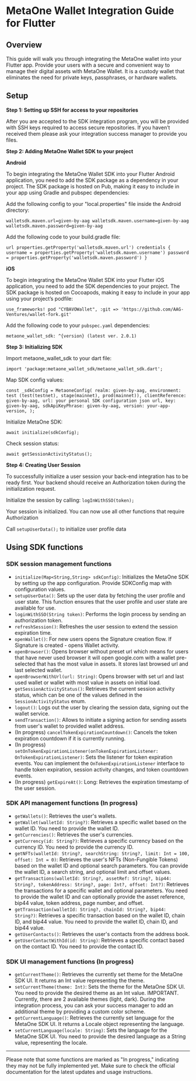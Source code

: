 # MetaOne Wallet Integration Guide for Flutter

## Overview

This guide will walk you through integrating the MetaOne wallet into your Flutter app. Provide your users with a secure and convenient way to manage their digital assets with MetaOne Wallet. It is a custody wallet that eliminates the need for private keys, passphrases, or hardware wallets.

## Setup

**Step 1: Setting up SSH for access to your repositories**

After you are accepted to the SDK integration program, you will be provided with SSH keys required to access secure repositories. If you haven’t received them please ask your integration success manager to provide you files.

**Step 2: Adding MetaOne Wallet SDK to your project**

**Android**

To begin integrating the MetaOne Wallet SDK into your Flutter Android application, you need to add the SDK package as a dependency in your project. The SDK package is hosted on Pub, making it easy to include in your app using Gradle and pubspec dependencies:

Add the following config to your "local.properties" file inside the Android directory:

`walletsdk.maven.url=given-by-aag
walletsdk.maven.username=given-by-aag
walletsdk.maven.password=given-by-aag`

Add the following code to your build.gradle file:

`url properties.getProperty('walletsdk.maven.url')
credentials {
   username = properties.getProperty('walletsdk.maven.username')
   password = properties.getProperty('walletsdk.maven.password')
}`

**iOS**

To begin integrating the MetaOne Wallet SDK into your Flutter iOS application, you need to add the SDK dependencies to your project. The SDK package is hosted on Cocoapods, making it easy to include in your app using your project’s podfile:

`use_frameworks!
pod "CYBAVOWallet", :git => 'https://github.com/AAG-Ventures/wallet-fork.git'`

Add the following code to your `pubspec.yaml` dependencies:

`metaone_wallet_sdk: ^{version} (latest ver. 2.0.1)`

**Step 3: Initializing SDK**

Import metaone_wallet_sdk to your dart file:

`import 'package:metaone_wallet_sdk/metaone_wallet_sdk.dart';`

Map SDK config values:

`const _sdkConfig = MetaoneConfig(
  realm: given-by-aag,
  environment: test (test(testnet), stage(mainnet), prod(mainnet)),
  clientReference: given-by-aag,
  url: your personal SDK configuration json url,
  key: given-by-aag,
  sdkApiKeyPhrase: given-by-aag,
  version: your-app-version,
);`

Initialize MetaOne SDK:

`await initialize(sdkConfig);`

Check session status:

`await getSessionActivityStatus();`

**Step 4: Creating User Session**

To successfully initialize a user session your back-end integration has to be ready first. Your backend should receive an Authorization token during the initialization request.

Initialize the session by calling: `logInWithSSO(token);`

Your session is initialized. You can now use all other functions that require Authorization

Call `setupUserData();` to initialize user profile data

## Using SDK functions

### SDK session management functions

- `initialize(Map<String,String> sdkConfig)`: Initializes the MetaOne SDK by setting up the app configuration. Provide SDKConfig map with configuration values.
- `setupUserData()`: Sets up the user data by fetching the user profile and user state. This function ensures that the user profile and user state are available for use.
- `loginWithSSO(String token)`: Performs the login process by sending an authorization token.
- `refreshSession()`: Refreshes the user session to extend the session expiration time.
- `openWallet()`: For new users opens the Signature creation flow. If Signature is created - opens Wallet activity.
- `openBrowser()`: Opens browser without preset url which means for users that have never used browser it will open google.com with a wallet pre-selected that has the most value in assets. It stores last browsed url and last selected wallet.
- `openBrowserWithUrl(url: String)`: Opens browser with set url and last used wallet or wallet with most value in assets on initial load.
- `getSessionActivityStatus()`: Retrieves the current session activity status, which can be one of the values defined in the `SessionActivityStatus` enum.
- `logout()`: Logs out the user by clearing the session data, signing out the wallet service.
- `sendTransaction()`: Allows to initiate a signing action for sending assets from user's wallet to provided wallet address.
- (In progress) `cancelTokenExpirationCountdown()`: Cancels the token expiration countdown if it is currently running.
- (In progress) `setOnTokenExpirationListener(onTokenExpirationListener: OnTokenExpirationListener)`: Sets the listener for token expiration events. You can implement the `OnTokenExpirationListener` interface to handle token expiration, session activity changes, and token countdown events.
- (In progress) `getExpireAt()`: Long: Retrieves the expiration timestamp of the user session.

### SDK API management functions (In progress)

- `getWallets()`: Retrieves the user's wallets.
- `getWallet(walletId: String?)`: Retrieves a specific wallet based on the wallet ID. You need to provide the wallet ID.
- `getCurrencies()`: Retrieves the user's currencies.
- `getCurrency(id: String?)`: Retrieves a specific currency based on the currency ID. You need to provide the currency ID.
- `getNFTs(walletId: String?, searchString: String?, limit: Int = 100, offset: Int = 0)`: Retrieves the user's NFTs (Non-Fungible Tokens) based on the wallet ID and optional search parameters. You can provide the wallet ID, a search string, and optional limit and offset values.
- `getTransactions(walletId: String?, assetRef: String?, bip44: String?, tokenAddress: String?, page: Int?, offset: Int?)`: Retrieves the transactions for a specific wallet and optional parameters. You need to provide the wallet ID and can optionally provide the asset reference, bip44 value, token address, page number, and offset.
- `getTransaction(walletId: String?, chainId: String?, bip44: String?)`: Retrieves a specific transaction based on the wallet ID, chain ID, and bip44 value. You need to provide the wallet ID, chain ID, and bip44 value.
- `getUserContacts()`: Retrieves the user's contacts from the address book.
- `getUserContactWithId(id: String)`: Retrieves a specific contact based on the contact ID. You need to provide the contact ID.

### SDK UI management functions (In progress)

- `getCurrentTheme()`: Retrieves the currently set theme for the MetaOne SDK UI. It returns an Int value representing the theme.
- `setCurrentTheme(theme: Int)`: Sets the theme for the MetaOne SDK UI. You need to provide the desired theme as an Int value. IMPORTANT. Currently, there are 2 available themes (light, dark). During the integration process, you can ask your success manager to add an additional theme by providing a custom color scheme.
- `getCurrentLanguage()`: Retrieves the currently set language for the MetaOne SDK UI. It returns a Locale object representing the language.
- `setCurrentLanguage(locale: String)`: Sets the language for the MetaOne SDK UI. You need to provide the desired language as a String value, representing the locale.

---

Please note that some functions are marked as "In progress," indicating they may not be fully implemented yet. Make sure to check the official documentation for the latest updates and usage instructions.
